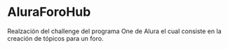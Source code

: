 # AluraForoHub
Realzación del challenge del programa One de Alura el cual consiste en la creación de tópicos para un foro.
